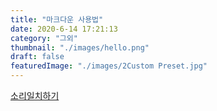 ```yaml
---
title: "마크다운 사용법"
date: 2020-6-14 17:21:13
category: "그외"
thumbnail: "./images/hello.png"
draft: false
featuredImage: "./images/2Custom Preset.jpg"
---
```


[소리일치하기](https://helpx.adobe.com/kr/adobe-character-animator/how-to/recording-editing-performances.html?playlist=/services/playlist.helpx/products:SG_CHARACTERANIMATOR/learn-path:get-started/set-header:ccx-designer/playlist:orientation/ko_KR.json&ref=helpx.adobe.com)

![]( )
![]( )
![]( )
![]( )
![]( )
![]( )
![]( )
![]( )
![]( )
![]( )
<!--stackedit_data:
eyJoaXN0b3J5IjpbLTE3OTk2NzYxNzldfQ==
-->